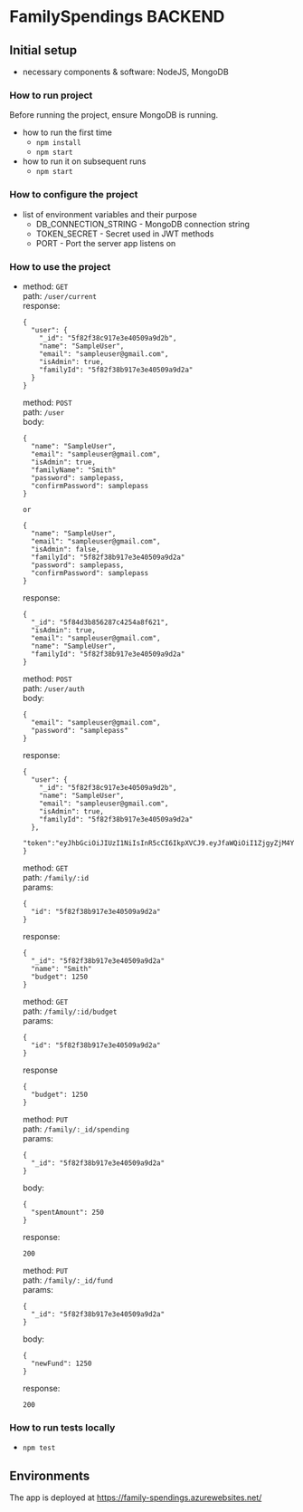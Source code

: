 # FamilySpendings BACKEND

## Initial setup

- necessary components & software: NodeJS, MongoDB


### How to run project

Before running the project, ensure MongoDB is running.

- how to run the first time
  - `npm install`
  - `npm start`
- how to run it on subsequent runs
  - `npm start`

### How to configure the project

- list of environment variables and their purpose
  - DB_CONNECTION_STRING - MongoDB connection string
  - TOKEN_SECRET - Secret used in JWT methods
  - PORT - Port the server app listens on

### How to use the project

  - method: `GET`  
    path: `/user/current`  
    response: 
    ```
    {
      "user": {
        "_id": "5f82f38c917e3e40509a9d2b",
        "name": "SampleUser",
        "email": "sampleuser@gmail.com",
        "isAdmin": true,
        "familyId": "5f82f38b917e3e40509a9d2a"
      }
    }
    ```

    method: `POST`  
    path: `/user`  
    body:
      ```
      {
        "name": "SampleUser",
        "email": "sampleuser@gmail.com",
        "isAdmin": true,
        "familyName": "Smith"
        "password": samplepass,
        "confirmPassword": samplepass
      }

      or

      {
        "name": "SampleUser",
        "email": "sampleuser@gmail.com",
        "isAdmin": false,
        "familyId": "5f82f38b917e3e40509a9d2a"
        "password": samplepass,
        "confirmPassword": samplepass
      }     
      ```
    response:
      ```
      {
        "_id": "5f84d3b856287c4254a8f621",
        "isAdmin": true,
        "email": "sampleuser@gmail.com",
        "name": "SampleUser",
        "familyId": "5f82f38b917e3e40509a9d2a"    
      }
      ```

    method: `POST`  
    path: `/user/auth`  
    body:
    ```
    {
      "email": "sampleuser@gmail.com",
      "password": "samplepass"
    }
    ```
    response:
    ```
    {
      "user": {
        "_id": "5f82f38c917e3e40509a9d2b",
        "name": "SampleUser",
        "email": "sampleuser@gmail.com",
        "isAdmin": true,
        "familyId": "5f82f38b917e3e40509a9d2a"
      },
      "token":"eyJhbGciOiJIUzI1NiIsInR5cCI6IkpXVCJ9.eyJfaWQiOiI1ZjgyZjM4YzkxN2UzZTQwNTA5YTlkMmIiLCJpYXQiOjE2MDI1Mzg5Mjl9.V_UKgSULPMyK0Jf5nlhZmHYtRlkccC4EVf..."
    }
    ```

    method: `GET`  
    path: `/family/:id`  
    params:
    ```
    {
      "id": "5f82f38b917e3e40509a9d2a"
    }
    ```
    response:
    ```
    {
      "_id": "5f82f38b917e3e40509a9d2a"
      "name": "Smith"
      "budget": 1250
    }
    ```
  
    method: `GET`  
    path: `/family/:id/budget`  
    params:
    ```
    {
      "id": "5f82f38b917e3e40509a9d2a"
    }
    ```
    response
    ```
    {
      "budget": 1250
    }
    ```
  
    method: `PUT`  
    path: `/family/:_id/spending`  
    params:
    ```
    {
      "_id": "5f82f38b917e3e40509a9d2a"
    }
    ```
    body:
    ```
    {
      "spentAmount": 250
    }
    ```  
    response:  
    ```
    200
    ```  
    method: `PUT`  
    path: `/family/:_id/fund`  
    params:
    ```
    {
      "_id": "5f82f38b917e3e40509a9d2a"
    }
    ```
    body:
    ```
    {
      "newFund": 1250
    }
    ```
    response:
    ```
    200
    ```

### How to run tests locally

  - `npm test`

## Environments

The app is deployed at https://family-spendings.azurewebsites.net/


